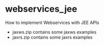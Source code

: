 # webservices_jee
How to implement Webservices with JEE APIs
- jaxws.zip contains some jaxws examples
- jaxrs.zip contains some jaxrs examples
